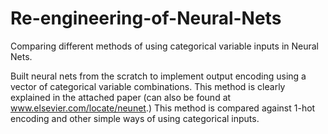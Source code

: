 # Re-engineering-of-Neural-Nets
Comparing different methods of using categorical variable inputs in Neural Nets.

Built neural nets from the scratch to implement output encoding using a vector of categorical variable combinations. 
This method is clearly explained in the attached paper (can also be found at www.elsevier.com/locate/neunet.)
This method is compared against 1-hot encoding and other simple ways of using categorical inputs.

